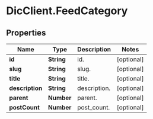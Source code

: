 # DicClient.FeedCategory

## Properties
Name | Type | Description | Notes
------------ | ------------- | ------------- | -------------
**id** | **String** | id. | [optional] 
**slug** | **String** | slug. | [optional] 
**title** | **String** | title. | [optional] 
**description** | **String** | description. | [optional] 
**parent** | **Number** | parent. | [optional] 
**postCount** | **Number** | post_count. | [optional] 



